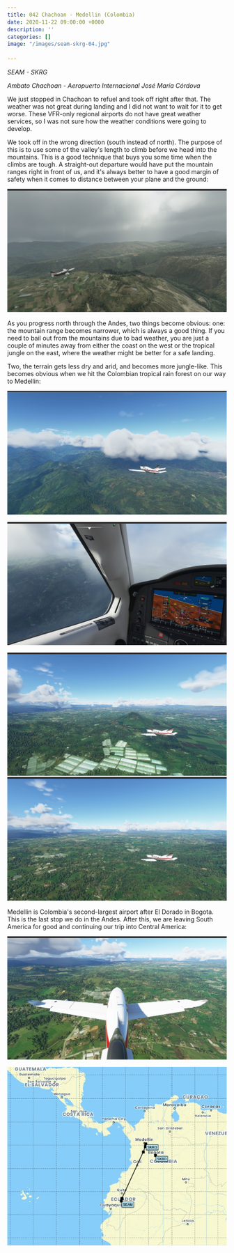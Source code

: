 ```yaml
---
title: 042 Chachoan - Medellin (Colombia)
date: 2020-11-22 09:00:00 +0000
description: ''
categories: []
image: "/images/seam-skrg-04.jpg"

---
```

_SEAM - SKRG_

_Ambato Chachoan - Aeropuerto Internacional José María Córdova_

We just stopped in Chachoan to refuel and took off right after that. The weather was not great during landing and I did not want to wait for it to get worse. These VFR-only regional airports do not have great weather services, so I was not sure how the weather conditions were going to develop.

We took off in the wrong direction (south instead of north). The purpose of this is to use some of the valley's length to climb before we head into the mountains. This is a good technique that buys you some time when the climbs are tough. A straight-out departure would have put the mountain ranges right in front of us, and it's always better to have a good margin of safety when it comes to distance between your plane and the ground:

![](/images/seam-skrg-01.jpg)

As you progress north through the Andes, two things become obvious: one: the mountain range becomes narrower, which is always a good thing. If you need to bail out from the mountains due to bad weather, you are just a couple of minutes away from either the coast on the west or the tropical jungle on the east, where the weather might be better for a safe landing.

Two, the terrain gets less dry and arid, and becomes more jungle-like. This becomes obvious when we hit the Colombian tropical rain forest on our way to Medellin:

![](/images/seam-skrg-04.jpg)

![](/images/seam-skrg-05.jpg)

![](/images/seam-skrg-06.jpg)![](/images/seam-skrg-07.jpg)

Medellin is Colombia's second-largest airport after El Dorado in Bogota. This is the last stop we do in the Andes. After this, we are leaving South America for good and continuing our trip into Central America:

![](/images/seam-skrg-08.jpg)

![](/images/seam-skrg.jpg)